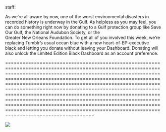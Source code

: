 <!--
id: 673897054
link: http://tumblr.atmos.org/post/673897054/save-our-gulf
slug: save-our-gulf
date: Mon Jun 07 2010 12:13:18 GMT-0700 (PDT)
publish: 2010-06-07
tags: 
title: staff:

As we’re all aware by now, one of the worst environmental disasters in recorded history is underway in the Gulf.
As helpless as you may feel, you can do something right now by donating to a Gulf protection group like Save Our Gulf, the National Audubon Society, or the Greater New Orleans Foundation.
To get all of you involved this week, we’re replacing Tumblr’s usual ocean blue with a new heart-of-BP-executive black and letting you donate without leaving your Dashboard.
Donating will also unlock the Limited Edition Black Dashboard as an account preference.

-->


staff:

As we’re all aware by now, one of the worst environmental disasters in recorded history is underway in the Gulf.
As helpless as you may feel, you can do something right now by donating to a Gulf protection group like Save Our Gulf, the National Audubon Society, or the Greater New Orleans Foundation.
To get all of you involved this week, we’re replacing Tumblr’s usual ocean blue with a new heart-of-BP-executive black and letting you donate without leaving your Dashboard.
Donating will also unlock the Limited Edition Black Dashboard as an account preference.

===========================================================================================================================================================================================================================================================================================================================================================================================================================================================================================================================================================================================

![](http://25.media.tumblr.com/tumblr_l3irn755I31qz8q0ho1_500.png)

